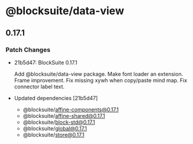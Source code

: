 # @blocksuite/data-view

## 0.17.1

### Patch Changes

- 21b5d47: BlockSuite 0.17.1

  Add @blocksuite/data-view package.
  Make font loader an extension.
  Frame improvement.
  Fix missing xywh when copy/paste mind map.
  Fix connector label text.

- Updated dependencies [21b5d47]
  - @blocksuite/affine-components@0.17.1
  - @blocksuite/affine-shared@0.17.1
  - @blocksuite/block-std@0.17.1
  - @blocksuite/global@0.17.1
  - @blocksuite/store@0.17.1
